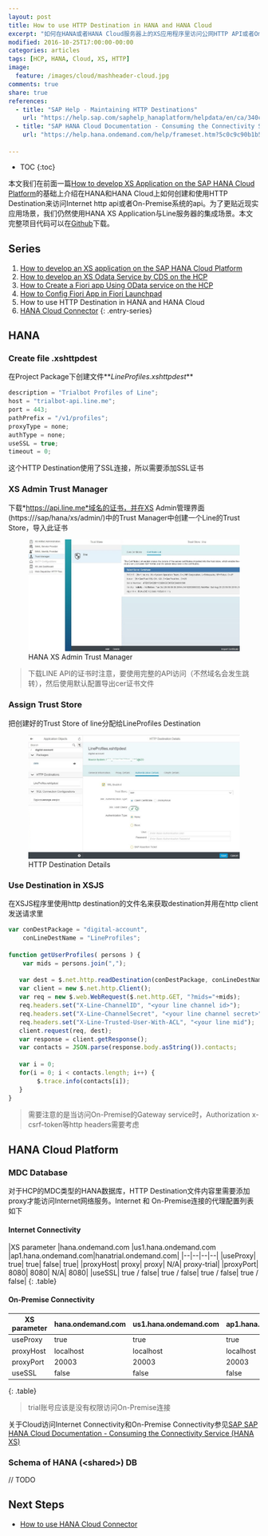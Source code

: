 ```yaml
---
layout: post
title: How to use HTTP Destination in HANA and HANA Cloud
excerpt: "如何在HANA或者HANA Cloud服务器上的XS应用程序里访问公网HTTP API或者On-Premise的API，本文介绍通过XS application里创建HTTP Destination来实现"
modified: 2016-10-25T17:00:00-00:00
categories: articles
tags: [HCP, HANA, Cloud, XS, HTTP]
image:
  feature: /images/cloud/mashheader-cloud.jpg
comments: true
share: true
references:
  - title: "SAP Help - Maintaining HTTP Destinations"
    url: "https://help.sap.com/saphelp_hanaplatform/helpdata/en/ca/340c09551c40b7837e773b9d051821/content.htm"
  - title: "SAP HANA Cloud Documentation - Consuming the Connectivity Service (HANA XS)"
    url: "https://help.hana.ondemand.com/help/frameset.htm?5c0c9c90b1b546bcba8de180f14f0722.html"

---
```


* TOC
{:toc}

本文我们在前面一篇[How to develop XS Application on the SAP HANA Cloud Platform][3]的基础上介绍在HANA和HANA Cloud上如何创建和使用HTTP Destination来访问Internet http api或者On-Premise系统的api。为了更贴近现实应用场景，我们仍然使用HANA XS Application与Line服务器的集成场景。本文完整项目代码可以在[Github][2]下载。

## Series

1. [How to develop an XS application on the SAP HANA Cloud Platform](/articles/how-to-develop-xs-application-on-hcp/)
2. [How to develop an XS Odata Service by CDS on the HCP](/articles/how-to-develop-xs-odata-by-cds-on-hcp/)
3. [How to Create a Fiori app Using OData service on the HCP](/articles/how-to-develop-ui5-app-using-odata-on-hcp/)
4. [How to Config Fiori App in Fiori Launchpad](/articles/how-to-config-fiori-app-in-launchpad/)
5. How to use HTTP Destination in HANA and HANA Cloud
6. [HANA Cloud Connector](/articles/hana-cloud-connector/)
{: .entry-series}

## HANA

### Create file .xshttpdest

在Project Package下创建文件**_LineProfiles.xshttpdest_**

```javascript
description = "Trialbot Profiles of Line";
host = "trialbot-api.line.me";
port = 443;
pathPrefix = "/v1/profiles";
proxyType = none;
authType = none;
useSSL = true;
timeout = 0;
```

这个HTTP Destination使用了SSL连接，所以需要添加SSL证书

### XS Admin Trust Manager

下载*https://api.line.me*域名的证书，并在XS Admin管理界面(https://<your-hana-host>/sap/hana/xs/admin/)中的Trust Manager中创建一个Line的Trust Store，导入此证书

<figure class="center">
	<img src="/images/cloud/hana/hana-trust-manager.jpg" alt="HANA XS Admin Trust Manager">
	<figcaption>HANA XS Admin Trust Manager</figcaption>
</figure>

> 下载LINE API的证书时注意，要使用完整的API访问（不然域名会发生跳转），然后使用默认配置导出cer证书文件

### Assign Trust Store

把创建好的Trust Store of line分配给LineProfiles Destination

<figure class="center">
	<img src="/images/cloud/hana/http-destination-details.jpg" alt="HANA XS Admin HTTP Destination Details">
	<figcaption>HTTP Destination Details</figcaption>
</figure>

### Use Destination in XSJS

在XSJS程序里使用http destination的文件名来获取destination并用在http client发送请求里

```javascript
var conDestPackage = "digital-account",
    conLineDestName = "LineProfiles";

function getUserProfiles( persons ) {
	var mids = persons.join(",");

   var dest = $.net.http.readDestination(conDestPackage, conLineDestName);
   var client = new $.net.http.Client();
   var req = new $.web.WebRequest($.net.http.GET, "?mids="+mids);
   req.headers.set("X-Line-ChannelID", "<your line channel id>");
   req.headers.set("X-Line-ChannelSecret", "<your line channel secret>");
   req.headers.set("X-Line-Trusted-User-With-ACL", "<your line mid");
   client.request(req, dest);
   var response = client.getResponse();  
   var contacts = JSON.parse(response.body.asString()).contacts;

   var i = 0;
   for(i = 0; i < contacts.length; i++) {
	    $.trace.info(contacts[i]);
   }
}
```

> 需要注意的是当访问On-Premise的Gateway service时，Authorization x-csrf-token等http headers需要考虑

## HANA Cloud Platform

### MDC Database

对于HCP的MDC类型的HANA数据库，HTTP Destination文件内容里需要添加proxy才能访问Internet网络服务。Internet 和 On-Premise连接的代理配置列表如下

#### Internet Connectivity

|XS parameter |hana.ondemand.com |us1.hana.ondemand.com |ap1.hana.ondemand.com|hanatrial.ondemand.com|
|--|--|--|--|
|useProxy|	true|	true|	false| true|
|proxyHost|	proxy|	proxy|	N/A| proxy-trial|
|proxyPort|	8080|	8080|	N/A| 8080|
|useSSL|	true / false|	true / false|	true / false| true / false|
{: .table}

#### On-Premise Connectivity

|XS parameter |hana.ondemand.com |us1.hana.ondemand.com |ap1.hana.ondemand.com|hanatrial.ondemand.com|
|--|--|--|--|--|
|useProxy	|true		|true		|true		|	|
|proxyHost	|localhost	|localhost	|localhost	|	|
|proxyPort	|20003		|20003		|20003		|	|
|useSSL		|false		|false		|false		|	|
{: .table}


> trial账号应该是没有权限访问On-Premise连接

关于Cloud访问Internet Connectivity和On-Premise Connectivity参见[SAP SAP HANA Cloud Documentation - Consuming the Connectivity Service (HANA XS)][4]

### Schema of HANA (\<shared\>) DB

// TODO

## Next Steps

* [How to use HANA Cloud Connector][5]

[1]:https://account.hanatrial.ondemand.com/cockpit
[2]:https://github.com/anypossiblew/hcp-digital-account/tree/xs-dest
[3]:/articles/how-to-develop-xs-application-on-hcp/
[4]:https://help.hana.ondemand.com/help/frameset.htm?5c0c9c90b1b546bcba8de180f14f0722.html
[5]:/articles/hana-cloud-connector/
